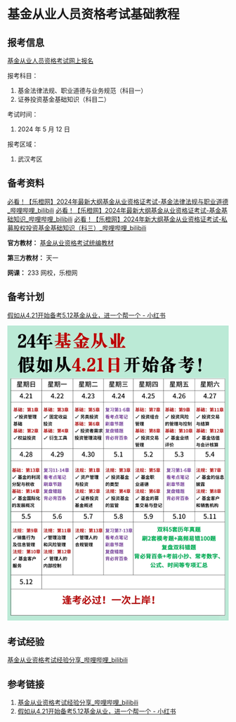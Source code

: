# 基金从业人员资格考试基础教程


## 报考信息

[基金从业人员资格考试网上报名](https://baoming.amac.org.cn/CZSB30-Site/#/default/examreglist/list)

报考科目：
1. 基金法律法规、职业道德与业务规范（科目一）
2. 证券投资基金基础知识（科目二）

考试时间：
1. 2024 年 5 月 12 日

报考区域：
1. 武汉考区

## 备考资料

[必看！【乐橙网】2024年最新大纲基金从业资格证考试-基金法律法规与职业道德\_哔哩哔哩\_bilibili](https://www.bilibili.com/video/BV1Gb411V7U5)
[必看！【乐橙网】2024年最新大纲基金从业资格证考试-基金基础知识\_哔哩哔哩\_bilibili](https://www.bilibili.com/video/BV15b411V7o5/)
[必看！【乐橙网】2024年新大纲基金从业资格证考试-私募股权投资基金基础知识（科三）\_哔哩哔哩\_bilibili](https://www.bilibili.com/video/BV1vb41137MM/)


**官方教材：**
[基金从业资格考试统编教材](https://baoming.amac.org.cn/jjksreg/jjgg/NewsBook2017.html)

**第三方教材：**
天一

**网课：**
233 网校，乐橙网

## 备考计划

[假如从4.21开始备考5.12基金从业，进一个帮一个 - 小红书](https://www.xiaohongshu.com/explore/6620e40c000000000401b70e)

![](resources/images/Pasted%20image%2020240501224748.png)

## 考试经验

[基金从业资格考试经验分享\_哔哩哔哩\_bilibili](https://www.bilibili.com/video/BV1Zq4y1f7B4/)

## 参考链接
1. [基金从业资格考试经验分享\_哔哩哔哩\_bilibili](https://www.bilibili.com/video/BV1Zq4y1f7B4/)
2. [假如从4.21开始备考5.12基金从业，进一个帮一个 - 小红书](https://www.xiaohongshu.com/explore/6620e40c000000000401b70e)
